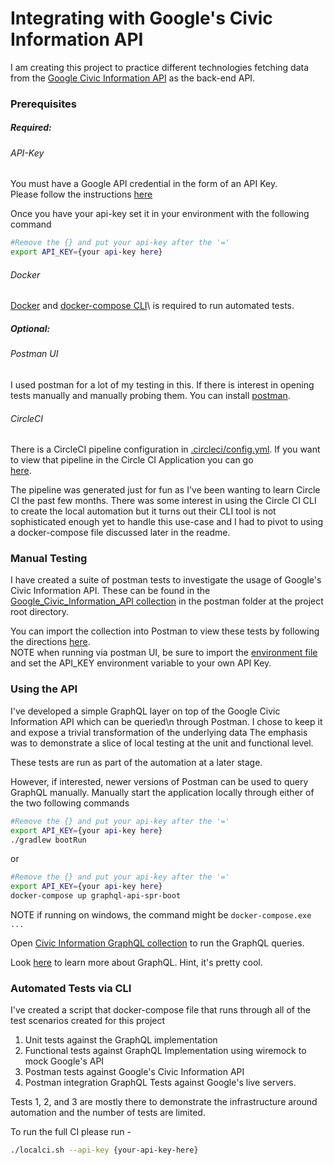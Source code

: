 # Integrating with Google's Civic Information API

I am creating this project to practice different technologies 
fetching data from the [Google Civic Information API] as the back-end API.

[Google Civic Information API]: https://developers.google.com/civic-information

### Prerequisites
##### Required:

###### API-Key
You must have a Google API credential in the form of an API Key.\
Please follow the instructions [here](https://support.google.com/googleapi/answer/6158862?hl=en&ref_topic=7013279)

Once you have your api-key set it in your environment with the following command
```bash
#Remove the {} and put your api-key after the '=' 
export API_KEY={your api-key here}
```

###### Docker
[Docker](https://docs.docker.com/install/) and [docker-compose CLI](https://docs.docker.com/compose/install/)\ is required to run automated tests.

##### Optional:

###### Postman UI
I used postman for a lot of my testing in this. If there is interest in opening tests manually
and manually probing them. You can install [postman](https://www.postman.com/downloads/).

###### CircleCI
There is a CircleCI pipeline configuration in [.circleci/config.yml](.circleci/config.yml). 
If you want to view that pipeline in the Circle CI Application you can go   
[here](https://circleci.com/gh/GoldFlsh/google-civic-info-api-integration).

The pipeline was generated just for fun as I've been wanting to learn Circle CI the past few months. 
There was some interest in using the Circle CI CLI to create the local automation 
but it turns out their CLI tool is not sophisticated enough yet to handle this use-case and I had
to pivot to using a docker-compose file discussed later in the readme.

### Manual Testing
I have created a suite of postman tests to investigate the usage of 
Google's Civic Information API. These can be found in the 
[Google_Civic_Information_API collection](postman/Google_Civic_Information_API.postman_collection.json) in the postman folder 
at the project root directory.

You can import the collection into Postman to view these tests by following 
the directions [here](https://learning.postman.com/docs/postman/collection-runs/working-with-data-files/#importing-sample-collection-files).\
NOTE when running via postman UI, be sure to import the [environment file](postman/credentials.postman_environment.json) and set the
API_KEY environment variable to your own API Key.  

### Using the API
I've developed a simple GraphQL layer on top of the Google Civic Information API which can be queried\n
through Postman. I chose to keep it and expose a trivial transformation of the underlying data
The emphasis was to demonstrate a slice of local testing at the unit and functional level.

These tests are run as part of the automation at a later stage.

However, if interested, newer versions of Postman can be used to query GraphQL manually. 
Manually start the application locally through either of the two following commands

```bash
#Remove the {} and put your api-key after the '=' 
export API_KEY={your api-key here}
./gradlew bootRun
```
or 
```bash
#Remove the {} and put your api-key after the '=' 
export API_KEY={your api-key here}
docker-compose up graphql-api-spr-boot
```

NOTE if running on windows, the command might be `docker-compose.exe ...`

Open [Civic Information GraphQL collection](postman/Civic_Information_GraphQL.postman_collection.json)
to run the GraphQL queries.

Look [here](https://graphql.org/) to learn more about GraphQL. Hint, it's pretty cool.

### Automated Tests via CLI
I've created a script that docker-compose file that runs through all of the test scenarios created for this project
1. Unit tests against the GraphQL implementation
2. Functional tests against GraphQL Implementation using wiremock to mock Google's API
3. Postman tests against Google's Civic Information API
4. Postman integration GraphQL Tests against Google's live servers.

Tests 1, 2, and 3 are mostly there to demonstrate the infrastructure around automation 
and the number of tests are limited.

To run the full CI please run -  
```bash
./localci.sh --api-key {your-api-key-here}
```



